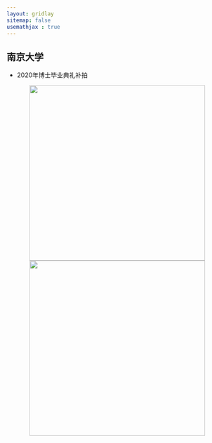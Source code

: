 ```yaml
---
layout: gridlay
sitemap: false
usemathjax : true
---
```


## 南京大学


* 2020年博士毕业典礼补拍

<div style="text-align: center;">
<p float="left">
  <img src="{{ site.url }}{{ site.baseurl }}/gallery/nju/2022-1.jpg" width="400" />
  <img src="{{ site.url }}{{ site.baseurl }}/gallery/nju/2022-2.jpg" width="400" />
</p>
</div>
